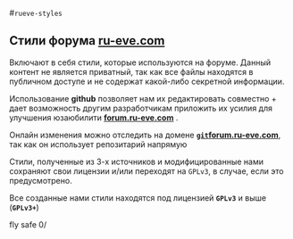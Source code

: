 #`rueve-styles`
## Стили форума [ru-eve.com](http://ru-eve.com)
Включают в себя стили, которые используются на форуме. Данный контент не является приватный, так как все файлы находятся
в публичном доступе и не содержат какой-либо секретной информации.

Использование **github** позволяет нам их редактировать совместно + дает возможность другим разработчикам приложить их усилия
для улучшения юзаюбилити [**forum.ru-eve.com**](http://ru-eve.com) .

Онлайн изменения можно отследить на домене [**`git`forum.ru-eve.com**](http://gitforum.ru-eve.com/), так как он использует
репозитарий напрямую

Стили, полученные из 3-х источников и модифицированные нами сохраняют свои лицензии и/или переходят на `GPLv3`, в случае,
если это предусмотрено.

Все созданные нами стили находятся под лицензией **`GPLv3`** и выше (**`GPLv3+`**)

fly safe 0/